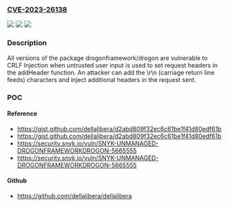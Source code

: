 ### [CVE-2023-26138](https://cve.mitre.org/cgi-bin/cvename.cgi?name=CVE-2023-26138)
![](https://img.shields.io/static/v1?label=Product&message=drogonframework%2Fdrogon&color=blue)
![](https://img.shields.io/static/v1?label=Version&message=0%3C%20*%20&color=brighgreen)
![](https://img.shields.io/static/v1?label=Vulnerability&message=CRLF%20Injection&color=brighgreen)

### Description

All versions of the package drogonframework/drogon are vulnerable to CRLF Injection when untrusted user input is used to set request headers in the addHeader function. An attacker can add the \r\n (carriage return line feeds) characters and inject additional headers in the request sent.

### POC

#### Reference
- https://gist.github.com/dellalibera/d2abd809f32ec6c61be1f41d80edf61b
- https://gist.github.com/dellalibera/d2abd809f32ec6c61be1f41d80edf61b
- https://security.snyk.io/vuln/SNYK-UNMANAGED-DROGONFRAMEWORKDROGON-5665555
- https://security.snyk.io/vuln/SNYK-UNMANAGED-DROGONFRAMEWORKDROGON-5665555

#### Github
- https://github.com/dellalibera/dellalibera

